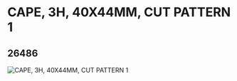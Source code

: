 # CAPE, 3H, 40X44MM, CUT PATTERN 1
## 26486
![CAPE, 3H, 40X44MM, CUT PATTERN 1](https://lc-www-live-s.legocdn.com/media/bricks/5/2/6151228.jpg)